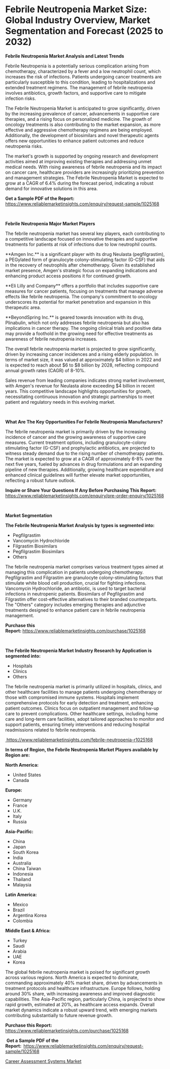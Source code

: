 <p><h1>Febrile Neutropenia Market Size: Global Industry Overview, Market Segmentation and Forecast (2025 to 2032)</h1></p><p><strong>Febrile Neutropenia Market Analysis and Latest Trends</strong></p>
<p><p>Febrile Neutropenia is a potentially serious complication arising from chemotherapy, characterized by a fever and a low neutrophil count, which increases the risk of infections. Patients undergoing cancer treatments are particularly susceptible to this condition, leading to hospitalizations and extended treatment regimens. The management of febrile neutropenia involves antibiotics, growth factors, and supportive care to mitigate infection risks.</p><p>The Febrile Neutropenia Market is anticipated to grow significantly, driven by the increasing prevalence of cancer, advancements in supportive care therapies, and a rising focus on personalized medicine. The growth of oncology treatments is also contributing to the market expansion, as more effective and aggressive chemotherapy regimens are being employed. Additionally, the development of biosimilars and novel therapeutic agents offers new opportunities to enhance patient outcomes and reduce neutropenia risks.</p><p>The market's growth is supported by ongoing research and development activities aimed at improving existing therapies and addressing unmet medical needs. With rising awareness of febrile neutropenia and its impact on cancer care, healthcare providers are increasingly prioritizing prevention and management strategies. The Febrile Neutropenia Market is expected to grow at a CAGR of 6.4% during the forecast period, indicating a robust demand for innovative solutions in this area.</p></p>
<p><strong>Get a Sample PDF of the Report:&nbsp;</strong> <a href="https://www.reliablemarketinsights.com/enquiry/request-sample/1025168?utm_campaign=2530&utm_medium=2&utm_source=Github&utm_content=ia&utm_term=07032025&utm_id=febrile-neutropenia">https://www.reliablemarketinsights.com/enquiry/request-sample/1025168</a></p>
<p>&nbsp;</p>
<p><strong>Febrile Neutropenia Major Market Players</strong></p>
<p><p>The febrile neutropenia market has several key players, each contributing to a competitive landscape focused on innovative therapies and supportive treatments for patients at risk of infections due to low neutrophil counts. </p><p>**Amgen Inc.** is a significant player with its drug Neulasta (pegfilgrastim), a PEGylated form of granulocyte colony-stimulating factor (G-CSF) that aids in the recovery of neutrophils after chemotherapy. Given its established market presence, Amgen's strategic focus on expanding indications and enhancing product access positions it for continued growth.</p><p>**Eli Lilly and Company** offers a portfolio that includes supportive care measures for cancer patients, focusing on treatments that manage adverse effects like febrile neutropenia. The company's commitment to oncology underscores its potential for market penetration and expansion in this therapeutic area.</p><p>**BeyondSpring Inc.** is geared towards innovation with its drug, Plinabulin, which not only addresses febrile neutropenia but also has implications in cancer therapy. The ongoing clinical trials and positive data may provide a foothold in the growing need for effective treatments as awareness of febrile neutropenia increases.</p><p>The overall febrile neutropenia market is projected to grow significantly, driven by increasing cancer incidences and a rising elderly population. In terms of market size, it was valued at approximately $4 billion in 2022 and is expected to reach about $6 to $8 billion by 2028, reflecting compound annual growth rates (CAGR) of 8-10%.</p><p>Sales revenue from leading companies indicates strong market involvement, with Amgen's revenue for Neulasta alone exceeding $4 billion in recent years. This competitive landscape highlights opportunities for growth, necessitating continuous innovation and strategic partnerships to meet patient and regulatory needs in this evolving market.</p></p>
<p>&nbsp;</p>
<p><strong>What Are The Key Opportunities For Febrile Neutropenia Manufacturers?</strong></p>
<p><p>The febrile neutropenia market is primarily driven by the increasing incidence of cancer and the growing awareness of supportive care measures. Current treatment options, including granulocyte-colony stimulating factor (G-CSF) and prophylactic antibiotics, are projected to witness steady demand due to the rising number of chemotherapy patients. The market is expected to grow at a CAGR of approximately 6-8% over the next five years, fueled by advances in drug formulations and an expanding pipeline of new therapies. Additionally, growing healthcare expenditure and enhanced clinical guidelines will further elevate market opportunities, reflecting a robust future outlook.</p></p>
<p><strong>Inquire or Share Your Questions If Any Before Purchasing This Report:</strong> <a href="https://www.reliablemarketinsights.com/enquiry/pre-order-enquiry/1025168?utm_campaign=2530&utm_medium=2&utm_source=Github&utm_content=ia&utm_term=07032025&utm_id=febrile-neutropenia">https://www.reliablemarketinsights.com/enquiry/pre-order-enquiry/1025168</a></p>
<p>&nbsp;</p>
<p><strong>Market Segmentation</strong></p>
<p><strong>The Febrile Neutropenia Market Analysis by types is segmented into:</strong></p>
<p><ul><li>Pegfilgrastim</li><li>Vancomycin Hydrochloride</li><li>Filgrastim Biosimilars</li><li>Pegfilgrastim Biosimilars</li><li>Others</li></ul></p>
<p><p>The febrile neutropenia market comprises various treatment types aimed at managing this complication in patients undergoing chemotherapy. Pegfilgrastim and Filgrastim are granulocyte colony-stimulating factors that stimulate white blood cell production, crucial for fighting infections. Vancomycin Hydrochloride, an antibiotic, is used to target bacterial infections in neutropenic patients. Biosimilars of Pegfilgrastim and Filgrastim offer cost-effective alternatives to their branded counterparts. The "Others" category includes emerging therapies and adjunctive treatments designed to enhance patient care in febrile neutropenia management.</p></p>
<p><strong>Purchase this Report:&nbsp;</strong><a href="https://www.reliablemarketinsights.com/purchase/1025168?utm_campaign=2530&utm_medium=2&utm_source=Github&utm_content=ia&utm_term=07032025&utm_id=febrile-neutropenia">https://www.reliablemarketinsights.com/purchase/1025168</a></p>
<p>&nbsp;</p>
<p><strong>The Febrile Neutropenia Market Industry Research by Application is segmented into:</strong></p>
<p><ul><li>Hospitals</li><li>Clinics</li><li>Others</li></ul></p>
<p><p>The febrile neutropenia market is primarily utilized in hospitals, clinics, and other healthcare facilities to manage patients undergoing chemotherapy or those with compromised immune systems. Hospitals implement comprehensive protocols for early detection and treatment, enhancing patient outcomes. Clinics focus on outpatient management and follow-up care to prevent complications. Other healthcare settings, including home care and long-term care facilities, adopt tailored approaches to monitor and support patients, ensuring timely interventions and reducing hospital readmissions related to febrile neutropenia.</p></p>
<p><a href="https://www.reliablemarketinsights.com/febrile-neutropenia-r1025168?utm_campaign=2530&utm_medium=2&utm_source=Github&utm_content=ia&utm_term=07032025&utm_id=febrile-neutropenia">&nbsp;https://www.reliablemarketinsights.com/febrile-neutropenia-r1025168</a></p>
<p><strong>In terms of Region, the Febrile Neutropenia Market Players available by Region are:</strong></p>
<p>
    <p> <strong> North America: </strong>
        <ul>
            <li>United States</li>
            <li>Canada</li>
        </ul>
        </p> 
    <p> <strong> Europe: </strong>
        <ul>
            <li>Germany</li>
            <li>France</li>
            <li>U.K.</li>
            <li>Italy</li>
            <li>Russia</li>
        </ul>
        </p> 
    <p> <strong> Asia-Pacific: </strong>
        <ul>
            <li>China</li>
            <li>Japan</li>
            <li>South Korea</li>
            <li>India</li>
            <li>Australia</li>
            <li>China Taiwan</li>
            <li>Indonesia</li>
            <li>Thailand</li>
            <li>Malaysia</li>
        </ul>
        </p> 
    <p> <strong> Latin America: </strong>
        <ul>
            <li>Mexico</li>
            <li>Brazil</li>
            <li>Argentina Korea</li>
            <li>Colombia</li>
        </ul>
        </p> 
    <p> <strong> Middle East & Africa: </strong>
        <ul>
            <li>Turkey</li>
            <li>Saudi</li>
            <li>Arabia</li>
            <li>UAE</li>
            <li>Korea</li>
        </ul>
    </p>
    </p>
<p><p>The global febrile neutropenia market is poised for significant growth across various regions. North America is expected to dominate, commanding approximately 40% market share, driven by advancements in treatment protocols and healthcare infrastructure. Europe follows, holding around 30% share, with increasing awareness and improved diagnostic capabilities. The Asia-Pacific region, particularly China, is projected to show rapid growth, estimated at 20%, as healthcare access expands. Overall market dynamics indicate a robust upward trend, with emerging markets contributing substantially to future revenue growth.</p></p>
<p><strong>Purchase this Report: </strong><a href="https://www.reliablemarketinsights.com/purchase/1025168?utm_campaign=2530&utm_medium=2&utm_source=Github&utm_content=ia&utm_term=07032025&utm_id=febrile-neutropenia">https://www.reliablemarketinsights.com/purchase/1025168</a></p>
<p>&nbsp;<strong>Get a Sample PDF of the Report:&nbsp;&nbsp;</strong><a href="https://www.reliablemarketinsights.com/enquiry/request-sample/1025168?utm_campaign=2530&utm_medium=2&utm_source=Github&utm_content=ia&utm_term=07032025&utm_id=febrile-neutropenia">https://www.reliablemarketinsights.com/enquiry/request-sample/1025168</a></p>
<p><strong></strong></p>
<p><p><a href="https://github.com/ParvinKhatun77/Market-Research-Report-List-1/blob/main/career-assessment-systems-market.md?utm_campaign=2530&utm_medium=2&utm_source=Github&utm_content=ia&utm_term=07032025&utm_id=febrile-neutropenia">Career Assessment Systems Market</a></p></p>